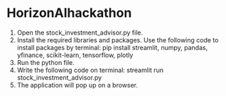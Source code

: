 # HorizonAIhackathon
 1) Open the stock_investment_advisor.py file.
2) Install the required libraries and packages. Use the
following code to install packages by terminal: pip install streamlit, numpy, pandas, yfinance, scikit-learn, tensorflow, plotly
3) Run the python file.
4) Write the following code on terminal: streamlit run stock_investment_advisor.py
5) The application will pop up on a browser.


